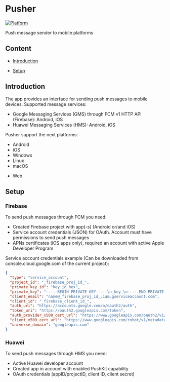 # Pusher

[![Platform](https://img.shields.io/badge/Platforms-Android%20%7C%20Linux%20%7C%20Windows-4E4E4E.svg?colorA=28a745)](#Setup)

Push message sender to mobile platforms

## Content

- [Introduction](#Introduction)

- [Setup](#Setup)

## Introduction

The app provides an interface for sending push messages to mobile devices. Supported message services:

- Google Messaging Services (GMS) through FCM v1 HTTP API (Firebase): Android, iOS
- Huawei Messaging Services (HMS): Android, iOS

Pusher support the next platforms:

+ Android
+ iOS
+ Windows
+ Linux
+ macOS
- Web

## Setup

### Firebase

To send push messages through FCM you need:

- Created Firebase project with app(-s) (Android or/and iOS)
- Service account credentials (JSON) for OAuth. Account must have permissions to send push messages
- APNs certificates (iOS apps only), required an account with active Apple Developer Program

Service account credentials example (Can be downloaded from console.cloud.google.com of the current project):

```json
{
  "type": "service_account",
  "project_id": "_firebase_proj_id_",
  "private_key_id": "key_id_hex",
  "private_key": "-----BEGIN PRIVATE KEY-----\n_key_\n-----END PRIVATE KEY-----\n",
  "client_email": "name@_firebase_proj_id_.iam.gserviceaccount.com",
  "client_id": "_firebase_client_id_",
  "auth_uri": "https://accounts.google.com/o/oauth2/auth",
  "token_uri": "https://oauth2.googleapis.com/token",
  "auth_provider_x509_cert_url": "https://www.googleapis.com/oauth2/v1/certs",
  "client_x509_cert_url": "https://www.googleapis.com/robot/v1/metadata/x509/name%40_firebase_proj_id_.iam.gserviceaccount.com",
  "universe_domain": "googleapis.com"
}
```

### Huawei

To send push messages through HMS you need:

- Active Huawei developer account
- Created app in account with enabled PushKit capability
- OAuth credentials (appID/projectID, client ID, client secret)